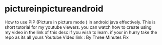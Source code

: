 # pictureinpictureandroid
How to use PIP (Picture in picture mode ) in android java  effectively. This is short tutorial for my youtube viewers. you can watch how to create  using my video in the link of this desc if you wish to learn. if your in hurry take the repo as its all yours 
Youtube Video link : 
By 
Three Minutes Fix
